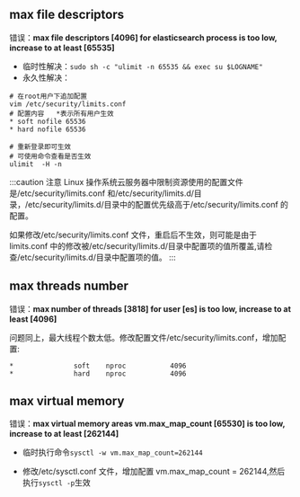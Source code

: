 ## max file descriptors

错误：**max file descriptors [4096] for elasticsearch process is too low, increase to at least [65535]**

- 临时性解决：`sudo sh -c "ulimit -n 65535 && exec su $LOGNAME"`
- 永久性解决：

```shell
# 在root用户下追加配置
vim /etc/security/limits.conf
# 配置内容   *表示所有用户生效
* soft nofile 65536
* hard nofile 65536

# 重新登录即可生效
# 可使用命令查看是否生效
ulimit  -H -n

```

:::caution 注意
Linux 操作系统云服务器中限制资源使用的配置文件是/etc/security/limits.conf 和/etc/security/limits.d/目录，/etc/security/limits.d/目录中的配置优先级高于/etc/security/limits.conf 的配置。

如果修改/etc/security/limits.conf 文件，重启后不生效，则可能是由于 limits.conf 中的修改被/etc/security/limits.d/目录中配置项的值所覆盖,请检查/etc/security/limits.d/目录中配置项的值。
:::

## max threads number

错误：**max number of threads [3818] for user [es] is too low, increase to at least [4096]**

问题同上，最大线程个数太低。修改配置文件/etc/security/limits.conf，增加配置:

```log
*               soft    nproc           4096
*               hard    nproc           4096
```

## max virtual memory

错误：**max virtual memory areas vm.max_map_count [65530] is too low, increase to at least [262144]**

- 临时执行命令`sysctl -w vm.max_map_count=262144`

- 修改/etc/sysctl.conf 文件，增加配置 vm.max_map_count = 262144,然后执行`sysctl -p`生效
